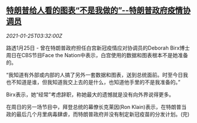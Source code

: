 <!--1611548599000-->
[特朗普给人看的图表“不是我做的”--特朗普政府疫情协调员](https://cn.reuters.com/article/trump-covid19-efforts-0125-mon-idCNKBS29U08D)
------

<div><i>2021-01-25T03:32:00Z</i></div><p>路透1月25日 - 曾在特朗普政府担任白宫新冠疫情应对协调员的Deborah Birx博士周日在CBS节目Face the Nation中表示，白宫使用的数据和图表根本不是她准备的。</p><p>“我知道有外部或内部的人搞了另外一套数据和图表，送到总统面前。时至今日我也不知道是谁，但我知道我交上去的是什么，也知道他手里的不是我准备的。”</p><p>Birx表示，她“经常”考虑辞职，称她最大的遗憾就是没有向外界说得更多。</p><p>在周日的另一场节目中，拜登总统的幕僚长克莱因(Ron Klain)表示，在特朗普当政的最后几个月里病毒肆虐，而特朗普政府并没有制定新冠疫苗的分发计划。(完)</p>
